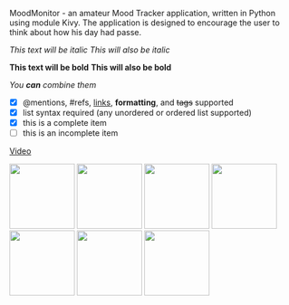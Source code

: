 MoodMonitor - an amateur Mood Tracker application, written in Python using module Kivy.
The application is designed to encourage the user to think about how his day had passe.

 *This text will be italic*
 _This will also be italic_

 **This text will be bold**
 __This will also be bold__

 _You **can** combine them_


- [x] @mentions, #refs, [links](), **formatting**, and <del>tags</del> supported
- [x] list syntax required (any unordered or ordered list supported)
- [x] this is a complete item
- [ ] this is an incomplete item

[Video](https://drive.google.com/file/d/1eTmhD7v5WN0rs3TP6Y9U3S9cvAjlQ2MH/view?usp=sharing)

<p float="left">
  <img src="https://user-images.githubusercontent.com/81371889/113293266-d69a2080-92f5-11eb-937d-b5ad5d5a38a0.png" width="115" />
  <img src="https://user-images.githubusercontent.com/81371889/113293289-de59c500-92f5-11eb-998b-058380154a7c.png" width="115" /> 
  <img src="https://user-images.githubusercontent.com/81371889/113293292-def25b80-92f5-11eb-90ef-0f3f6c191743.png" width="115" />
  <img src="https://user-images.githubusercontent.com/81371889/113293293-df8af200-92f5-11eb-80ec-66d10dcef3d9.jpg" width="115" /> 
  <img src="https://user-images.githubusercontent.com/81371889/113293299-e0238880-92f5-11eb-9bd8-ce8505171a9c.jpg" width="115" />
  <img src="https://user-images.githubusercontent.com/81371889/113293303-e154b580-92f5-11eb-9cd0-14dec31b025c.jpg" width="115" /> 
  <img src="https://user-images.githubusercontent.com/81371889/113293304-e1ed4c00-92f5-11eb-92c2-1e72d7e71053.jpg" width="115" />
</p>


<!--
**MoodMonitor/MoodMonitor** is a ✨ _special_ ✨ repository because its `README.md` (this file) appears on your GitHub profile.

Here are some ideas to get you started:

- 🔭 I’m currently working on ...
- 🌱 I’m currently learning ...
- 👯 I’m looking to collaborate on ...
- 🤔 I’m looking for help with ...
- 💬 Ask me about ...
- 📫 How to reach me: ...
- 😄 Pronouns: ...
- ⚡ Fun fact: ...
-->
